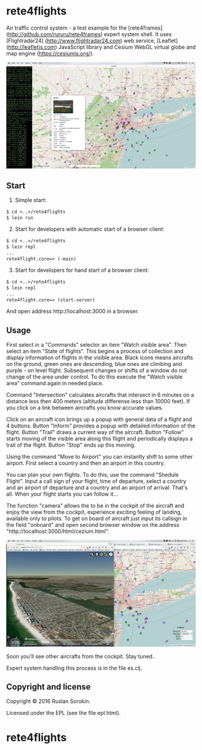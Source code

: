 # rete4flights

Air traffic control system - a test example for the [rete4frames] (http://github.com/rururu/rete4frames) expert system shell.
It uses [Flightradar24] (http://www.flightradar24.com) web service, [Leaflet] (http://leafletjs.com) JavaScript library and Cesium WebGL virtual globe and map engine (https://cesiumjs.org/).

![screenshot](screenshot.jpg)

## Start

1. Simple start:
```
$ cd <..>/rete4flights
$ lein run
```
2. Start for developers with automatic start of a browser client:
```
$ cd <..>/rete4flights
$ lein repl
...
rete4flight.core=> (-main)
```
3. Start for developers for hand start of a browser client:
```
$ cd <..>/rete4flights
$ lein repl
...
rete4flight.core=> (start-server)
```
And open address http://localhost:3000 in a browser.

## Usage

First select in a "Commands" selector an item "Watch visible area". Then select an item "State of flights". This begins a process of collection and display information of flights in the visible area. Black icons means aircrafts on the ground, green ones are descending, blue ones are climbing and purple - on level flight. Subsequent changes or shifts of a window do not change of the area under control.
To do this execute the "Watch visible area" command again in needed place.

Command "Intersection" calculates aircrafts that intersect in 6 minutes on a distance less then 400 meters (altitude differense less than 10000 feet). If you click on a link between aircrafts you know accurate values.

Click on an aircraft icon brings up a popup with general data of a flight and 4 buttons. Button "Inform" provides a popup with detailed information of the flight. Button "Trail" draws a current way of the aircraft. Button "Follow" starts moving of the visible area along this flight and periodically displays a trail of the flight. Button "Stop" ends up this moving.

Using the command "Move to Airport" you can instantly shift to some other airport. First select a country and then an airport in this country.

You can plan your own flights. To do this, use the command "Shedule Flight". Input a call sign of your flight, time of departure, select a country and an airport of departure and a country and an airport of arrival. That's all. When your flight starts you can follow it...

The function "camera"  allows the to be in the cockpit of the aircraft and enjoy the view from the cockpit, experience exciting feeling of landing, available only to pilots. To get on board of aircraft just input its callsign in the field "onboard" and open second browser window on the address "http://localhost:3000/html/cezium.html".

![screenshot](screenshot2.jpg)

Soon you'll see other aircrafts from the cockpit. Stay tuned..

Expert system handling this process is in the file es.clj.

Copyright and license
----

Copyright © 2016 Ruslan Sorokin.

Licensed under the EPL (see the file epl.html).
# rete4flights
